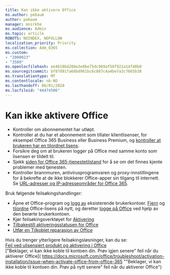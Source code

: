 ```yaml
---
title: Kan ikke aktivere Office
ms.author: pebaum
author: pebaum
manager: mnirkhe
ms.audience: Admin
ms.topic: article
ROBOTS: NOINDEX, NOFOLLOW
localization_priority: Priority
ms.collection: Adm_O365
ms.custom:
- "2000023"
- "3509"
ms.openlocfilehash: ee4618bd288e3e8be75dc969af58f921a14f48b0
ms.sourcegitcommit: bf87d91fa60bd961bc6c887c4a4be7a3c7665b38
ms.translationtype: MT
ms.contentlocale: nb-NO
ms.lasthandoff: 06/01/2020
ms.locfileid: "44474506"
---
```

# <a name="unable-to-activate-office"></a>Kan ikke aktivere Office

- Kontroller om abonnementet har utløpt.
- Kontroller at du har et abonnement som tillater klientlisenser, for eksempel Office 365 Business eller Business Premium, og [kontroller at brukeren har en tilordnet lisens](https://docs.microsoft.com/office365/admin/subscriptions-and-billing/assign-licenses-to-users).
- Forsikre deg om at brukeren logger på Office med samme konto som lisensen er tildelt til.
- Sjekk [siden for Office 365-tjenestetilstand](https://docs.microsoft.com/office365/enterprise/view-service-health) for å se om det finnes kjente problemer med tjenesten.
- Kontroller brannmuren, antivirusprogramvaren og proxy-innstillingene for å bekrefte at de ikke blokkerer Office-apper sin tilgang til internett. Se [URL-adresser og IP-adresseområder for Office 365](https://docs.microsoft.com/en-us/office365/enterprise/urls-and-ip-address-ranges "Nettadresser og IP-adresseområder for Office 365").

Bruk følgende feilsøkingshandlinger:

- Åpne et Office-program og [logg av](https://support.office.com/article/5a20dc11-47e9-4b6f-945d-478cb6d92071) eksisterende brukerkontoer. [Fjern](https://docs.microsoft.com/office365/admin/manage/remove-licenses-from-users?view=o365-worldwide "Fjerne") og [tilordne](https://docs.microsoft.com/office365/admin/manage/assign-licenses-to-users?view=o365-worldwide "tilordne på nytt") Office-lisens på nytt, og deretter [logge på Office](https://support.office.com/article/628ea040-f265-49de-b986-be09c3ebf8a9 "logge på Office") ved hjelp av den berørte brukerkontoen.
- Kjør feilsøkingsverktøyet for [Aktivering](https://aka.ms/SARA-OfficeActivation-Alchemy)
- [Tilbakestill aktiveringsstatusen for Office](https://docs.microsoft.com/en-us/office365/troubleshoot/activation/reset-office-365-proplus-activation-state "Tilbakestille aktiveringstilstand for Office")
- [Utfør en Tilkoblet reparasjon av Office](https://support.office.com/Article/7821d4b6-7c1d-4205-aa0e-a6b40c5bb88b?wt.mc_id=Alchemy_ClientDIA)

Hvis du trenger ytterligere feilsøkingsløsninger, kan du se:  
[Feil ved ulisensiert produkt og aktivering i Office](https://support.office.com/Article/0d23d3c0-c19c-4b2f-9845-5344fedc4380?wt.mc_id=Alchemy_ClientDIA)  
["Beklager, vi kan ikke koble til kontoen din. Prøv igjen senere" feil når du aktiverer Office]( https://docs.microsoft.com/office/troubleshoot/activation-installation/issue-when-activate-office-from-office-365 ""Beklager, vi kan ikke koble til kontoen din. Prøv på nytt senere" feil når du aktiverer Office")